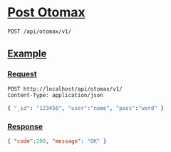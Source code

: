 # [Post Otomax]()

<!-- @category Session -->

```bash
POST /api/otomax/v1/
```

## [Example]()

### [Request]()

```bash
POST http://localhost/api/otomax/v1/
Content-Type: application/json

{ "_id": "123456", "user":"name", "pass":"word" }
```

### [Response]()

```json
{ "code":200, "message": "OK" }
```